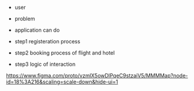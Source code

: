 - user 
- problem 
- application can do



- step1 registeration process
- step2 booking process of flight and hotel
- step3 logic of interaction 





https://www.figma.com/proto/vzmlX5owDlPqeC9stzaiV5/MMMMap?node-id=18%3A216&scaling=scale-down&hide-ui=1